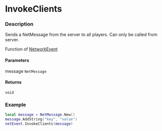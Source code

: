 # InvokeClients

### Description

Sends a NetMessage from the server to all players. Can only be called from server.

Function of [NetworkEvent](/classes/NetworkEvent/)

#### Parameters

message `NetMessage`

#### Returns

`void`

### Example

```lua
local message = NetMessage.New()
message.AddString("key", "value")
netEvent.InvokeClients(message)
```
